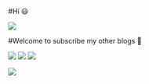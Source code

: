 #Hi 😃 

<img src="https://readme-typing-svg.herokuapp.com/?lines=Welcome%20to%20my%20GitHub!;Welcome%20visitors!&font=Roboto" />

#Welcome to subscribe my other blogs 🌟
<p>
<a href="https://blog.csdn.net/qq_45776432"><img src="https://img.shields.io/static/v1?label=Blog1&message=CSDN&color=red"/></a>
<a href="https://juejin.cn/user/1416638117190264"><img src="https://img.shields.io/static/v1?label=Blog2&message=juejin&color=cyan"/></a>
<img src="https://visitor-badge.glitch.me/badge?page_id=https://github.com/ALEEEHU&right_color=orange" />
</p>

![](https://activity-graph.herokuapp.com/graph?username=ALEEEHU&theme=github)
